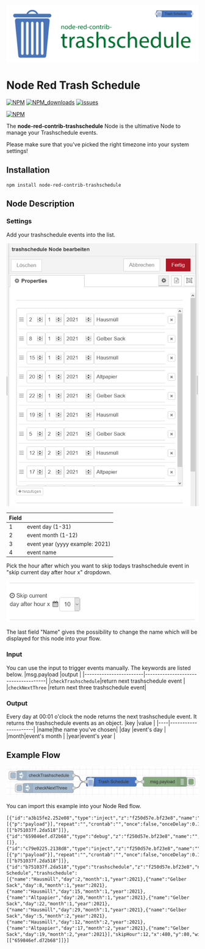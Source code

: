 ![banner](img/trashschedule_banner.svg)
# Node Red Trash Schedule

[![NPM](https://img.shields.io/npm/v/node-red-contrib-trashschedule)](https://www.npmjs.com/package/node-red-contrib-trashschedule)
[![NPM_downloads](https://img.shields.io/npm/dm/node-red-contrib-trashschedule)](https://www.npmjs.com/package/node-red-contrib-trashschedule)
[![issues](https://img.shields.io/github/issues/mariuslang/node-red-contrib-trashschedule)](https://github.com/MariusLang/node-red-contrib-trashschedule/issues)

[![NPM](https://nodei.co/npm/node-red-contrib-trashschedule.png?compact=true)](https://nodei.co/npm/node-red-contrib-trashschedule/)

The **node-red-contrib-trashschedule** Node is the ultimative Node to manage your Trashschedule events.

Please make sure that you've picked the right timezone into your system settings!

## Installation
```
npm install node-red-contrib-trashschedule
```

## Node Description
### Settings
Add your trashschedule events into the list.

![list_example](img/list_example.PNG)

|Field|                              |
|----|-------------------------------|
|1   |event day (1-31)               |
|2   |event month (1-12)             |
|3   |event year (yyyy example: 2021)|
|4   |event name                     |

Pick the hour after which you want to skip todays trashschedule event in "skip current day after hour x" dropdown.

![skip_example](img/skip_example.PNG)

The last field "Name" gives the possibility to change the name which will be displayed for this node into your flow.

### Input
You can use the input to trigger events manually. The keywords are listed below.
|msg.payload             |output                               |
|------------------------|-------------------------------------|
|```checkTrashschedule```|return next trashschedule event      |
|```checkNextThree```    |return next three trashschedule event|

### Output
Every day at 00:01 o'clock the node returns the next trashschedule event.
It returns the trashschedule events as an object.
|key |value                 |
|----|----------------------|
|name|the name you've chosen|
|day |event's day           |
|month|event's month        |
|year|event's year          |

## Example Flow
![flow_example](img/flow_example.PNG)

You can import this example into your Node Red flow.
```
[{"id":"a3b15fe2.252e08","type":"inject","z":"f250d57e.bf23e8","name":"","props":[{"p":"payload"}],"repeat":"","crontab":"","once":false,"onceDelay":0.1,"topic":"","payload":"checkTrashschedule","payloadType":"str","x":270,"y":60,"wires":[["b751037f.2da518"]]},{"id":"659846ef.d72b68","type":"debug","z":"f250d57e.bf23e8","name":"","active":true,"tosidebar":true,"console":false,"tostatus":false,"complete":"false","statusVal":"","statusType":"auto","x":650,"y":80,"wires":[]},{"id":"c79e0225.2138d8","type":"inject","z":"f250d57e.bf23e8","name":"","props":[{"p":"payload"}],"repeat":"","crontab":"","once":false,"onceDelay":0.1,"topic":"","payload":"checkNextThree","payloadType":"str","x":280,"y":100,"wires":[["b751037f.2da518"]]},{"id":"b751037f.2da518","type":"trashschedule","z":"f250d57e.bf23e8","name":"Trash Schedule","trashschedule":[{"name":"Hausmüll","day":2,"month":1,"year":2021},{"name":"Gelber Sack","day":8,"month":1,"year":2021},{"name":"Hausmüll","day":15,"month":1,"year":2021},{"name":"Altpapier","day":20,"month":1,"year":2021},{"name":"Gelber Sack","day":22,"month":1,"year":2021},{"name":"Hausmüll","day":29,"month":1,"year":2021},{"name":"Gelber Sack","day":5,"month":2,"year":2021},{"name":"Hausmüll","day":12,"month":2,"year":2021},{"name":"Altpapier","day":17,"month":2,"year":2021},{"name":"Gelber Sack","day":19,"month":2,"year":2021}],"skipHour":12,"x":480,"y":80,"wires":[["659846ef.d72b68"]]}]
```

